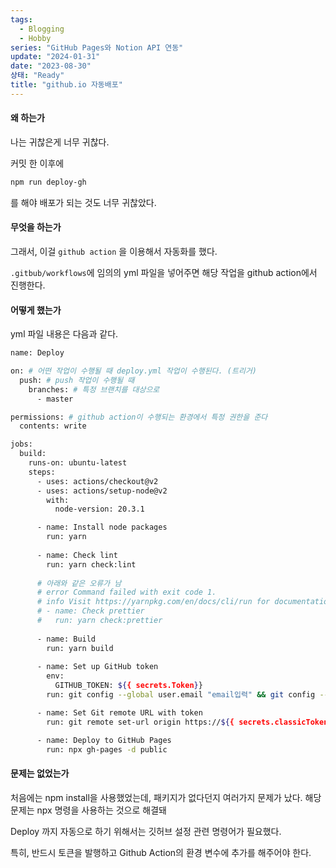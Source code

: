 ```yaml
---
tags:
  - Blogging
  - Hobby
series: "GitHub Pages와 Notion API 연동"
update: "2024-01-31"
date: "2023-08-30"
상태: "Ready"
title: "github.io 자동배포"
---
```

#### 왜 하는가

나는 귀찮은게 너무 귀찮다. 

커밋 한 이후에 

```bash
npm run deploy-gh
```

를 해야 배포가 되는 것도 너무 귀찮았다. 

#### 무엇을 하는가

그래서, 이걸 `github action` 을 이용해서 자동화를 했다. 

`.gitbub/workflows`에 임의의 yml 파일을 넣어주면 해당 작업을 github action에서 진행한다. 

#### 어떻게 했는가

yml 파일 내용은 다음과 같다. 

```bash
name: Deploy

on: # 어떤 작업이 수행될 때 deploy.yml 작업이 수행된다. (트리거)
  push: # push 작업이 수행될 때
    branches: # 특정 브랜치를 대상으로
      - master

permissions: # github action이 수행되는 환경에서 특정 권한을 준다
  contents: write

jobs:
  build:
    runs-on: ubuntu-latest
    steps:
      - uses: actions/checkout@v2
      - uses: actions/setup-node@v2
        with:
          node-version: 20.3.1

      - name: Install node packages
        run: yarn
        
      - name: Check lint
        run: yarn check:lint
        
      # 아래와 같은 오류가 남
      # error Command failed with exit code 1.
      # info Visit https://yarnpkg.com/en/docs/cli/run for documentation about this command.
      # - name: Check prettier
      #   run: yarn check:prettier
      
      - name: Build
        run: yarn build
        
      - name: Set up GitHub token
        env:
          GITHUB_TOKEN: ${{ secrets.Token}}
        run: git config --global user.email "email입력" && git config --global user.name "name입력"

      - name: Set Git remote URL with token
        run: git remote set-url origin https://${{ secrets.classicToken }}@github.com/Sharknia/Sharknia.github.io

      - name: Deploy to GitHub Pages
        run: npx gh-pages -d public
```

#### 문제는 없었는가

처음에는 npm install을 사용했었는데, 패키지가 없다던지 여러가지 문제가 났다. 해당 문제는 npx 명령을 사용하는 것으로 해결돼

Deploy 까지 자동으로 하기 위해서는 깃허브 설정 관련 명령어가 필요했다. 

특히, 반드시 토큰을 발행하고 Github Action의 환경 변수에 추가를 해주어야 한다. 

